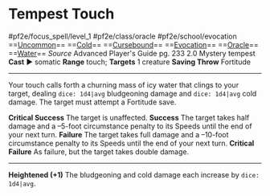 # Tempest Touch
#pf2e/focus_spell/level_1 #pf2e/class/oracle #pf2e/school/evocation 
==[Uncommon](Uncommon.md)== ==[Cold](Cold.md)== ==[Cursebound](Cursebound.md)== ==[Evocation](Evocation.md)== ==[Oracle](Oracle.md)== ==[Water](Water.md)==
*Source* Advanced Player's Guide pg. 233 2.0
Mystery tempest
**Cast** ► somatic
**Range** touch; **Targets** 1 creature
**Saving Throw** Fortitude

---
Your touch calls forth a churning mass of icy water that clings to your target, dealing `dice: 1d4|avg` bludgeoning damage and `dice: 1d4|avg` cold damage. The target must attempt a Fortitude save.

**Critical Success** The target is unaffected.
**Success** The target takes half damage and a –5-foot circumstance penalty to its Speeds until the end of your next turn.
**Failure** The target takes full damage and a –10-foot circumstance penalty to its Speeds until the end of your next turn.
**Critical Failure** As failure, but the target takes double damage.

<hr>

**Heightened (+1)** The bludgeoning and cold damage each increase by `dice: 1d4|avg`.